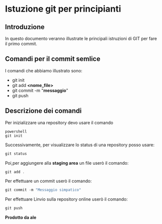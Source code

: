 # Istuzione git per principianti
## Introduzione
In questo documento veranno illustrate le principali istruzioni di GIT per fare il primo commit.

## Comandi per il commit semlice
I comandi che abbiamo illustrato sono:
- git init
- git add **<nome_file>**
- git commit -m "**messaggio**"
- git push

## Descrizione dei comandi

Per inizializzare una repository devo usare il comando 
```
powershell
git init 
```

Successivamente, per visualizzare lo status di una repository posso usare:

```powershell
git status
 ```

Poi,per aggiungere alla **staging area** un file userò il comando:
```powershell
git add .
```

Per effettuare un commit userò il comando:
```powershell
git commit -m "Messaggio simpatico"
 ```

Per effettuare Linvio sulla repository online userò il comando:

```powershell
git push
 ```


 **Prodotto da ale**
